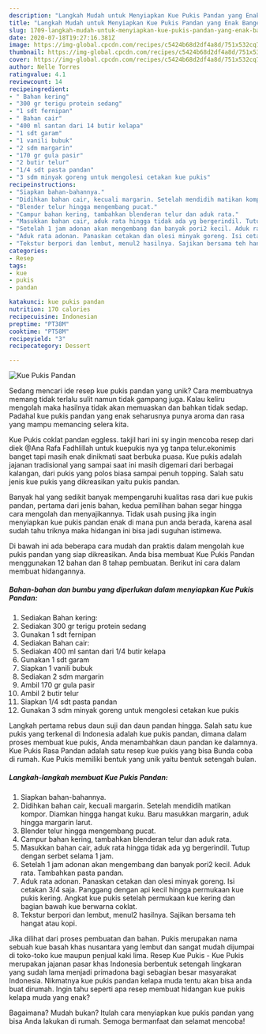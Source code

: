 ```yaml
---
description: "Langkah Mudah untuk Menyiapkan Kue Pukis Pandan yang Enak Banget"
title: "Langkah Mudah untuk Menyiapkan Kue Pukis Pandan yang Enak Banget"
slug: 1709-langkah-mudah-untuk-menyiapkan-kue-pukis-pandan-yang-enak-banget
date: 2020-07-18T19:27:16.381Z
image: https://img-global.cpcdn.com/recipes/c5424b68d2df4a8d/751x532cq70/kue-pukis-pandan-foto-resep-utama.jpg
thumbnail: https://img-global.cpcdn.com/recipes/c5424b68d2df4a8d/751x532cq70/kue-pukis-pandan-foto-resep-utama.jpg
cover: https://img-global.cpcdn.com/recipes/c5424b68d2df4a8d/751x532cq70/kue-pukis-pandan-foto-resep-utama.jpg
author: Nelle Torres
ratingvalue: 4.1
reviewcount: 14
recipeingredient:
- " Bahan kering"
- "300 gr terigu protein sedang"
- "1 sdt fernipan"
- " Bahan cair"
- "400 ml santan dari 14 butir kelapa"
- "1 sdt garam"
- "1 vanili bubuk"
- "2 sdm margarin"
- "170 gr gula pasir"
- "2 butir telur"
- "1/4 sdt pasta pandan"
- "3 sdm minyak goreng untuk mengolesi cetakan kue pukis"
recipeinstructions:
- "Siapkan bahan-bahannya."
- "Didihkan bahan cair, kecuali margarin. Setelah mendidih matikan kompor. Diamkan hingga hangat kuku. Baru masukkan margarin, aduk hingga margarin larut."
- "Blender telur hingga mengembang pucat."
- "Campur bahan kering, tambahkan blenderan telur dan aduk rata."
- "Masukkan bahan cair, aduk rata hingga tidak ada yg bergerindil. Tutup dengan serbet selama 1 jam."
- "Setelah 1 jam adonan akan mengembang dan banyak pori2 kecil. Aduk rata. Tambahkan pasta pandan."
- "Aduk rata adonan. Panaskan cetakan dan olesi minyak goreng. Isi cetakan 3/4 saja. Panggang dengan api kecil hingga permukaan kue pukis kering. Angkat kue pukis setelah permukaan kue kering dan bagian bawah kue berwarna coklat."
- "Tekstur berpori dan lembut, menul2 hasilnya. Sajikan bersama teh hangat atau kopi."
categories:
- Resep
tags:
- kue
- pukis
- pandan

katakunci: kue pukis pandan 
nutrition: 170 calories
recipecuisine: Indonesian
preptime: "PT38M"
cooktime: "PT58M"
recipeyield: "3"
recipecategory: Dessert

---
```



![Kue Pukis Pandan](https://img-global.cpcdn.com/recipes/c5424b68d2df4a8d/751x532cq70/kue-pukis-pandan-foto-resep-utama.jpg)

Sedang mencari ide resep kue pukis pandan yang unik? Cara membuatnya memang tidak terlalu sulit namun tidak gampang juga. Kalau keliru mengolah maka hasilnya tidak akan memuaskan dan bahkan tidak sedap. Padahal kue pukis pandan yang enak seharusnya punya aroma dan rasa yang mampu memancing selera kita.

Kue Pukis coklat pandan eggless. takjil hari ini sy ingin mencoba resep dari diek @Ana Rafa Fadhlillah untuk kuepukis nya yg tanpa telur.ekonimis banget tapi masih enak dinikmati saat berbuka puasa. Kue pukis adalah jajanan tradisional yang sampai saat ini masih digemari dari berbagai kalangan, dari pukis yang polos biasa sampai penuh topping. Salah satu jenis kue pukis yang dikreasikan yaitu pukis pandan.

Banyak hal yang sedikit banyak mempengaruhi kualitas rasa dari kue pukis pandan, pertama dari jenis bahan, kedua pemilihan bahan segar hingga cara mengolah dan menyajikannya. Tidak usah pusing jika ingin menyiapkan kue pukis pandan enak di mana pun anda berada, karena asal sudah tahu triknya maka hidangan ini bisa jadi suguhan istimewa.


Di bawah ini ada beberapa cara mudah dan praktis dalam mengolah kue pukis pandan yang siap dikreasikan. Anda bisa membuat Kue Pukis Pandan menggunakan 12 bahan dan 8 tahap pembuatan. Berikut ini cara dalam membuat hidangannya.

<!--inarticleads1-->

##### Bahan-bahan dan bumbu yang diperlukan dalam menyiapkan Kue Pukis Pandan:

1. Sediakan  Bahan kering:
1. Sediakan 300 gr terigu protein sedang
1. Gunakan 1 sdt fernipan
1. Sediakan  Bahan cair:
1. Sediakan 400 ml santan dari 1/4 butir kelapa
1. Gunakan 1 sdt garam
1. Siapkan 1 vanili bubuk
1. Sediakan 2 sdm margarin
1. Ambil 170 gr gula pasir
1. Ambil 2 butir telur
1. Siapkan 1/4 sdt pasta pandan
1. Gunakan 3 sdm minyak goreng untuk mengolesi cetakan kue pukis


Langkah pertama rebus daun suji dan daun pandan hingga. Salah satu kue pukis yang terkenal di Indonesia adalah kue pukis pandan, dimana dalam proses membuat kue pukis, Anda menambahkan daun pandan ke dalamnya. Kue Pukis Rasa Pandan adalah satu resep kue pukis yang bisa Bunda coba di rumah. Kue Pukis memiliki bentuk yang unik yaitu bentuk setengah bulan. 

<!--inarticleads2-->

##### Langkah-langkah membuat Kue Pukis Pandan:

1. Siapkan bahan-bahannya.
1. Didihkan bahan cair, kecuali margarin. Setelah mendidih matikan kompor. Diamkan hingga hangat kuku. Baru masukkan margarin, aduk hingga margarin larut.
1. Blender telur hingga mengembang pucat.
1. Campur bahan kering, tambahkan blenderan telur dan aduk rata.
1. Masukkan bahan cair, aduk rata hingga tidak ada yg bergerindil. Tutup dengan serbet selama 1 jam.
1. Setelah 1 jam adonan akan mengembang dan banyak pori2 kecil. Aduk rata. Tambahkan pasta pandan.
1. Aduk rata adonan. Panaskan cetakan dan olesi minyak goreng. Isi cetakan 3/4 saja. Panggang dengan api kecil hingga permukaan kue pukis kering. Angkat kue pukis setelah permukaan kue kering dan bagian bawah kue berwarna coklat.
1. Tekstur berpori dan lembut, menul2 hasilnya. Sajikan bersama teh hangat atau kopi.


Jika dilihat dari proses pembuatan dan bahan. Pukis merupakan nama sebuah kue basah khas nusantara yang lembut dan sangat mudah dijumpai di toko-toko kue maupun penjual kaki lima. Resep Kue Pukis - Kue Pukis merupakan jajanan pasar khas Indonesia berbentuk setengah lingkaran yang sudah lama menjadi primadona bagi sebagian besar masyarakat Indonesia. Nikmatnya kue pukis pandan kelapa muda tentu akan bisa anda buat dirumah. Ingin tahu seperti apa resep membuat hidangan kue pukis kelapa muda yang enak? 

Bagaimana? Mudah bukan? Itulah cara menyiapkan kue pukis pandan yang bisa Anda lakukan di rumah. Semoga bermanfaat dan selamat mencoba!
